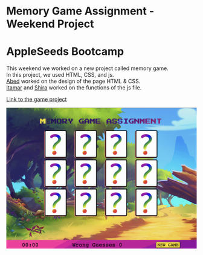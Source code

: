 # Memory Game Assignment - Weekend Project
# AppleSeeds Bootcamp

This weekend we worked on a new project called memory game.\
In this project, we used HTML, CSS, and js.\
[Abed](https://github.com/abedkhalaf8) worked on the design of the page HTML & CSS.\
[Itamar](https://github.com/ItamarShmaya) and [Shira](https://github.com/ShiraOhana) worked on the functions of the js file.

[Link to the game project](https://www.memory-game-assignment.netlify.app/)

![image!](./imgs/imgforthegame.png)
